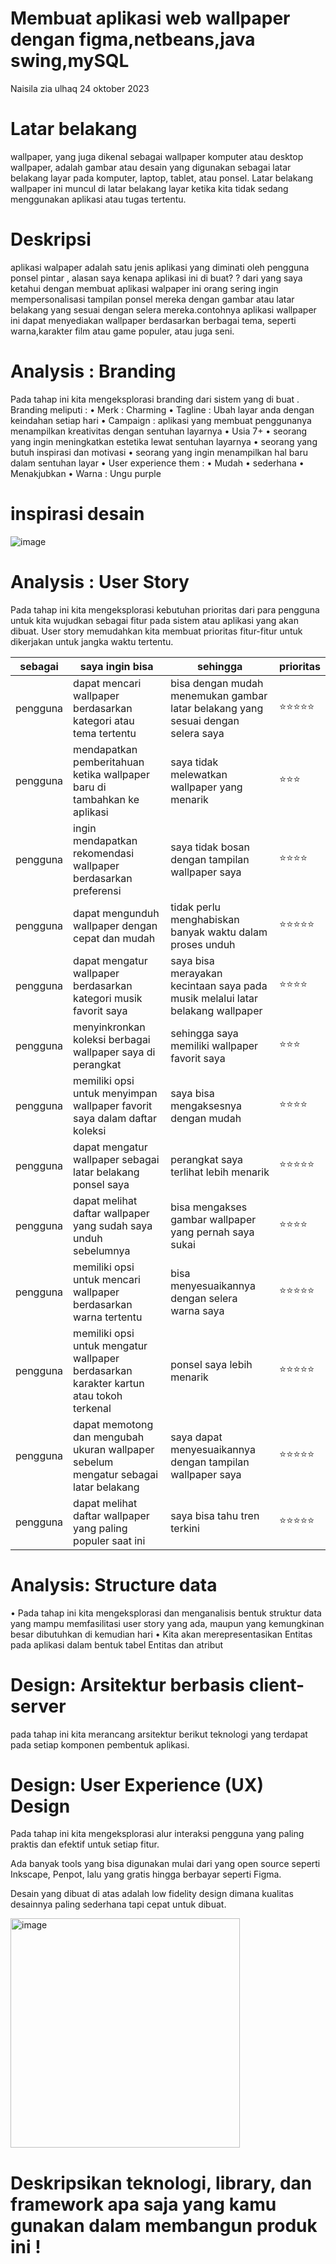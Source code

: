 # Membuat aplikasi web wallpaper dengan figma,netbeans,java swing,mySQL
Naisila zia ulhaq 24 oktober 2023

# Latar belakang
wallpaper, yang juga dikenal sebagai wallpaper komputer atau desktop wallpaper, adalah gambar atau desain yang digunakan sebagai latar belakang layar pada komputer, laptop, tablet, atau ponsel. Latar belakang wallpaper ini muncul di latar belakang layar ketika kita tidak sedang menggunakan aplikasi atau tugas tertentu.

# Deskripsi  
aplikasi walpaper adalah satu jenis aplikasi yang diminati oleh pengguna ponsel pintar , alasan saya kenapa aplikasi ini di buat? ? dari yang saya ketahui dengan membuat aplikasi walpaper ini  orang sering ingin  mempersonalisasi tampilan ponsel mereka dengan gambar atau latar belakang yang sesuai dengan selera mereka.contohnya aplikasi wallpaper ini dapat menyediakan wallpaper berdasarkan berbagai tema, seperti warna,karakter film atau game populer, atau juga seni.

# Analysis : Branding
Pada tahap ini kita mengeksplorasi branding dari sistem yang di buat . Branding meliputi :
• Merk : Charming
• Tagline : Ubah layar anda dengan keindahan setiap hari
• Campaign : aplikasi yang membuat penggunanya menampilkan kreativitas dengan sentuhan layarnya
• Usia 7+
• seorang yang ingin meningkatkan estetika lewat sentuhan layarnya
• seorang yang butuh inspirasi dan motivasi 
• seorang yang ingin menampilkan hal baru dalam sentuhan layar
• User experience them :
• Mudah
• sederhana 
• Menakjubkan
• Warna : Ungu purple
# inspirasi desain
![image](https://github.com/Naisilazia04/charmingweb/assets/144526940/1af6d539-efc8-47dc-aada-1d206abcdb84)

# Analysis : User Story

Pada tahap ini kita mengeksplorasi kebutuhan prioritas dari para pengguna untuk kita wujudkan sebagai fitur pada sistem atau aplikasi yang akan dibuat. User story memudahkan kita membuat prioritas fitur-fitur untuk dikerjakan untuk jangka waktu tertentu.

| sebagai | saya ingin bisa | sehingga | prioritas |
|-----|-----|-----|--------|
|pengguna|dapat mencari wallpaper berdasarkan kategori atau tema tertentu|bisa dengan mudah menemukan gambar latar belakang yang sesuai dengan selera saya|⭐⭐⭐⭐⭐|
|pengguna|mendapatkan pemberitahuan ketika wallpaper baru di tambahkan ke aplikasi|saya tidak melewatkan wallpaper yang menarik |⭐⭐⭐|
|pengguna|ingin mendapatkan rekomendasi wallpaper berdasarkan preferensi|saya tidak bosan dengan  tampilan wallpaper saya  |⭐⭐⭐⭐|
|pengguna|dapat mengunduh wallpaper dengan cepat dan mudah|tidak perlu menghabiskan banyak waktu dalam proses unduh|⭐⭐⭐⭐⭐|
|pengguna|dapat mengatur wallpaper berdasarkan kategori musik favorit saya|saya bisa merayakan kecintaan saya pada musik melalui latar belakang wallpaper|⭐⭐⭐⭐|
|pengguna|menyinkronkan koleksi berbagai wallpaper saya di perangkat|sehingga saya memiliki wallpaper favorit saya|⭐⭐⭐|
|pengguna|memiliki opsi untuk menyimpan wallpaper favorit saya dalam daftar koleksi|saya bisa mengaksesnya dengan mudah|⭐⭐⭐⭐|
|pengguna|dapat mengatur wallpaper sebagai latar belakang ponsel saya|perangkat saya terlihat lebih menarik|⭐⭐⭐⭐⭐|
|pengguna|dapat melihat daftar wallpaper yang sudah saya unduh sebelumnya|bisa mengakses gambar wallpaper yang pernah saya sukai|⭐⭐⭐⭐|
|pengguna|memiliki opsi untuk mencari wallpaper berdasarkan warna tertentu|bisa menyesuaikannya dengan selera warna saya|⭐⭐⭐⭐⭐|
|pengguna|memiliki opsi untuk mengatur wallpaper berdasarkan karakter kartun atau tokoh terkenal| ponsel saya lebih menarik|⭐⭐⭐⭐⭐|
|pengguna|dapat memotong dan mengubah ukuran wallpaper sebelum mengatur sebagai latar belakang |saya dapat menyesuaikannya dengan tampilan wallpaper saya|⭐⭐⭐⭐⭐|
|pengguna|dapat melihat daftar wallpaper yang paling populer saat ini|saya bisa tahu tren terkini|⭐⭐⭐⭐⭐|

# Analysis: Structure data
• Pada tahap ini kita mengeksplorasi dan menganalisis bentuk struktur data yang mampu memfasilitasi user story yang ada, maupun yang kemungkinan besar dibutuhkan di kemudian hari
• Kita akan merepresentasikan Entitas pada aplikasi dalam bentuk tabel Entitas dan atribut

# Design: Arsitektur berbasis client-server
pada tahap ini kita merancang arsitektur berikut teknologi yang terdapat pada setiap komponen pembentuk aplikasi.

# Design: User Experience (UX) Design
Pada tahap ini kita mengeksplorasi alur interaksi pengguna yang paling praktis dan efektif untuk setiap fitur.

Ada banyak tools yang bisa digunakan mulai dari yang open source seperti Inkscape, Penpot, lalu yang gratis hingga berbayar seperti Figma.

Desain yang dibuat di atas adalah low fidelity design dimana kualitas desainnya paling sederhana tapi cepat untuk dibuat.

<img width="367" alt="image" src="https://github.com/Naisilazia04/charmingweb/assets/144526940/04161e18-96fe-45e9-bca9-1fe2c5cea004">

# Deskripsikan teknologi, library, dan framework apa saja yang kamu gunakan dalam membangun produk ini !










   
